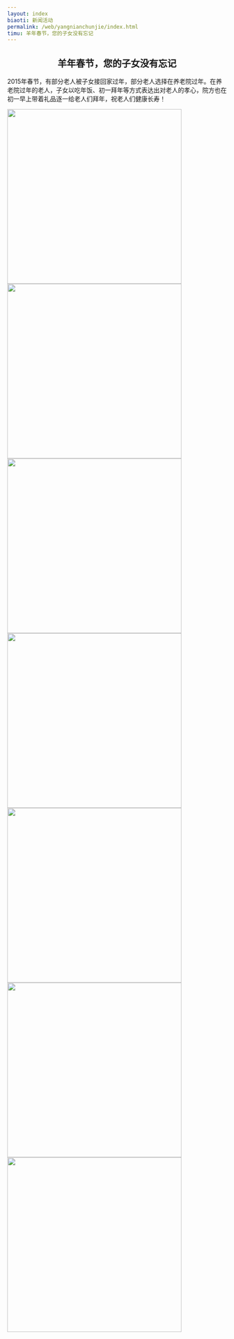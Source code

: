 ```yaml
---
layout: index
biaoti: 新闻活动
permalink: /web/yangnianchunjie/index.html
timu: 羊年春节，您的子女没有忘记
---
```


<h2 style='text-align:center'>羊年春节，您的子女没有忘记</h2>

2015年春节，有部分老人被子女接回家过年，部分老人选择在养老院过年。在养老院过年的老人，子女以吃年饭、初一拜年等方式表达出对老人的孝心，院方也在初一早上带着礼品逐一给老人们拜年，祝老人们健康长寿！
       
<img id="aimg_2995916" aid="2995916" src="http://img.bbs.cnhubei.com/forum/201502/21/171324k0sas12ksb2mstt2.jpg" zoomfile="http://img.bbs.cnhubei.com/forum/201502/21/171324k0sas12ksb2mstt2.jpg" height='400'>

<img id="aimg_2995917" aid="2995917" src="http://img.bbs.cnhubei.com/forum/201502/21/171328e0izbihayivxaaye.jpg" zoomfile="http://img.bbs.cnhubei.com/forum/201502/21/171328e0izbihayivxaaye.jpg" height='400'>

<img id="aimg_2995918" aid="2995918" src="http://img.bbs.cnhubei.com/forum/201502/21/171334o0uuz80z1h59muh0.jpg" zoomfile="http://img.bbs.cnhubei.com/forum/201502/21/171334o0uuz80z1h59muh0.jpg" height='400'>

<img id="aimg_2995919" aid="2995919" src="http://img.bbs.cnhubei.com/forum/201502/21/171345ozsutmymrez4rqew.jpg" zoomfile="http://img.bbs.cnhubei.com/forum/201502/21/171345ozsutmymrez4rqew.jpg" height='400'>

<img id="aimg_2995920" aid="2995920" src="http://img.bbs.cnhubei.com/forum/201502/21/171350exqfds4ivpdzvbqk.jpg" zoomfile="http://img.bbs.cnhubei.com/forum/201502/21/171350exqfds4ivpdzvbqk.jpg" height='400'>

<img id="aimg_2995922" aid="2995922" src="http://img.bbs.cnhubei.com/forum/201502/21/171404t779697k09nj0kjv.jpg" zoomfile="http://img.bbs.cnhubei.com/forum/201502/21/171404t779697k09nj0kjv.jpg" height='400'>

<img id="aimg_2995923" aid="2995923" src="http://img.bbs.cnhubei.com/forum/201502/21/171407ngd6612bvsa2gv0s.jpg" zoomfile="http://img.bbs.cnhubei.com/forum/201502/21/171407ngd6612bvsa2gv0s.jpg" height='400'>